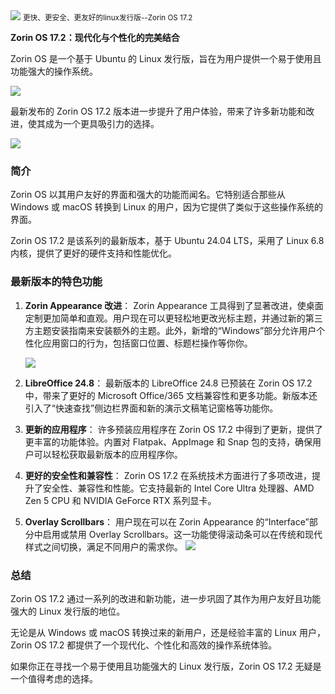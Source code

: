 <img src="/assets/image/241003-Zorin-OS-17.2-1.png">
<small>更快、更安全、更友好的linux发行版--Zorin OS 17.2</small>

**Zorin OS 17.2：现代化与个性化的完美结合**

Zorin OS 是一个基于 Ubuntu 的 Linux 发行版，旨在为用户提供一个易于使用且功能强大的操作系统。

![](/assets/image/241003-Zorin-OS-17.2.png)

最新发布的 Zorin OS 17.2 版本进一步提升了用户体验，带来了许多新功能和改进，使其成为一个更具吸引力的选择。

![](/assets/image/241003-Zorin-OS-17.2-3.png)

### 简介

Zorin OS 以其用户友好的界面和强大的功能而闻名。它特别适合那些从 Windows 或 macOS 转换到 Linux 的用户，因为它提供了类似于这些操作系统的界面。

Zorin OS 17.2 是该系列的最新版本，基于 Ubuntu 24.04 LTS，采用了 Linux 6.8 内核，提供了更好的硬件支持和性能优化。

### 最新版本的特色功能

1. **Zorin Appearance 改进**：
   Zorin Appearance 工具得到了显著改进，使桌面定制更加简单和直观。用户现在可以更轻松地更改光标主题，并通过新的第三方主题安装指南来安装额外的主题。此外，新增的“Windows”部分允许用户个性化应用窗口的行为，包括窗口位置、标题栏操作等你你。

   ![](/assets/image/241003-Zorin-OS-17.2-2.png)

2. **LibreOffice 24.8**：
   最新版本的 LibreOffice 24.8 已预装在 Zorin OS 17.2 中，带来了更好的 Microsoft Office/365 文档兼容性和更多功能。新版本还引入了“快速查找”侧边栏界面和新的演示文稿笔记窗格等功能你。

3. **更新的应用程序**：
   许多预装应用程序在 Zorin OS 17.2 中得到了更新，提供了更丰富的功能体验。内置对 Flatpak、AppImage 和 Snap 包的支持，确保用户可以轻松获取最新版本的应用程序你。

4. **更好的安全性和兼容性**：
   Zorin OS 17.2 在系统技术方面进行了多项改进，提升了安全性、兼容性和性能。它支持最新的 Intel Core Ultra 处理器、AMD Zen 5 CPU 和 NVIDIA GeForce RTX 系列显卡。

5. **Overlay Scrollbars**：
   用户现在可以在 Zorin Appearance 的“Interface”部分中启用或禁用 Overlay Scrollbars。这一功能使得滚动条可以在传统和现代样式之间切换，满足不同用户的需求你。
![](/assets/image/241003-Zorin-OS-17.2-1.png)

### 总结

Zorin OS 17.2 通过一系列的改进和新功能，进一步巩固了其作为用户友好且功能强大的 Linux 发行版的地位。

无论是从 Windows 或 macOS 转换过来的新用户，还是经验丰富的 Linux 用户，Zorin OS 17.2 都提供了一个现代化、个性化和高效的操作系统体验。

如果你正在寻找一个易于使用且功能强大的 Linux 发行版，Zorin OS 17.2 无疑是一个值得考虑的选择。

